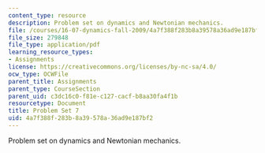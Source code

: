 ```yaml
---
content_type: resource
description: Problem set on dynamics and Newtonian mechanics.
file: /courses/16-07-dynamics-fall-2009/4a7f388f283b8a39578a36ad9e187bf2_MIT16_07F09_hw07.pdf
file_size: 279848
file_type: application/pdf
learning_resource_types:
- Assignments
license: https://creativecommons.org/licenses/by-nc-sa/4.0/
ocw_type: OCWFile
parent_title: Assignments
parent_type: CourseSection
parent_uid: c3dc16c0-f81e-c127-cacf-b8aa30fa4f1b
resourcetype: Document
title: Problem Set 7
uid: 4a7f388f-283b-8a39-578a-36ad9e187bf2
---
```

Problem set on dynamics and Newtonian mechanics.